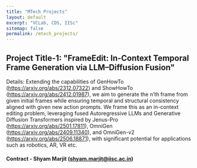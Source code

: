 ```yaml
---
title: "MTech Projects"
layout: default
excerpt: "VCLab, CDS, IISc"
sitemap: false
permalink: /mtech_projects/
---
```



## Project Title-1: "FrameEdit: In-Context Temporal Frame Generation via LLM–Diffusion Fusion"
Details: Extending the capabilities of GenHowTo (https://arxiv.org/abs/2312.07322) and ShowHowTo (https://arxiv.org/abs/2412.01987), we aim to generate the n’th frame from given initial frames while ensuring temporal and structural consistency aligned with given new action prompts. We frame this as an in-context editing problem, leveraging fused Autoregressive LLMs and Generative Diffusion Transformers inspired by Jenus-Pro (https://arxiv.org/abs/2501.17811), OmniGen (https://arxiv.org/abs/2409.11340), and OmniGen-v2 (https://arxiv.org/abs/2506.18871), with significant potential for applications such as robotics, AR, VR etc.
#### Contract - Shyam Marjit (shyam.marjit@iisc.ac.in)
